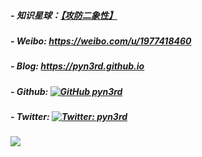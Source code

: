
##### - 知识星球：[【攻防二象性】](https://wx.zsxq.com/dweb2/index/group/88858555558242)
##### - Weibo: https://weibo.com/u/1977418460
##### - Blog: https://pyn3rd.github.io


##### - Github: [![GitHub pyn3rd](https://img.shields.io/github/followers/pyn3rd?label=follow%20github&style=flat-square)](https://github.com/pyn3rd)
##### - Twitter: [![Twitter: pyn3rd](https://img.shields.io/twitter/follow/pyn3rd?style=flat-square)](https://twitter.com/pyn3rd)




![](https://github-readme-stats.vercel.app/api?username=pyn3rd)


